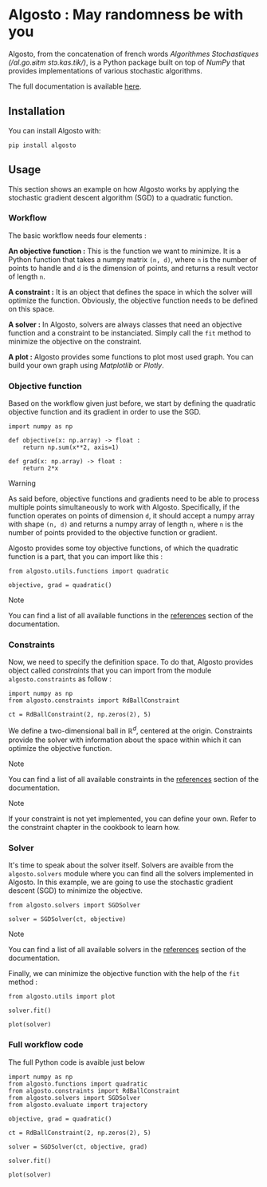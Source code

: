 # Algosto : May randomness be with you

Algosto, from the concatenation of french words *Algorithmes Stochastiques (/al.ɡo.ʁitm stɔ.kas.tik/)*, 
is a Python package built on top of *NumPy* that provides implementations of various stochastic algorithms.

The full documentation is available [here](https://www.algosto.dev).

## Installation

You can install Algosto with:

    pip install algosto

## Usage

This section shows an example on how Algosto works by applying the
stochastic gradient descent algorithm (SGD) to a quadratic function.

### Workflow

The basic workflow needs four elements :

**An objective function :** This is the function we want to minimize.
    It is a Python function that takes a numpy matrix `(n, d)`,
    where `n` is the number of points to handle and `d` is the dimension of points,
    and returns a result vector of length `n`.

**A constraint :** It is an object that defines the space in which the solver will optimize the function.
    Obviously, the objective function needs to be defined on this space.

**A solver :** In Algosto, solvers are always classes that need an objective function and a constraint to be instanciated.
    Simply call the `fit` method to minimize the objective on the constraint.

**A plot :** Algosto provides some functions to plot most used graph.
    You can build your own graph using *Matplotlib* or *Plotly*.

### Objective function

Based on the workflow given just before, we start by defining the quadratic objective function
and its gradient in order to use the SGD.

    import numpy as np

    def objective(x: np.array) -> float :
        return np.sum(x**2, axis=1)

    def grad(x: np.array) -> float :
        return 2*x

> [!WARNING]
> As said before, objective functions and gradients need to be able to process multiple points simultaneously to work with Algosto.
> Specifically, if the function operates on points of dimension `d`, it should accept a numpy array with shape `(n, d)`
> and returns a numpy array of length `n`, where `n` is the number of points provided to the objective function or gradient.

Algosto provides some toy objective functions, of which the quadratic function is a part, that you can import like this :

    from algosto.utils.functions import quadratic

    objective, grad = quadratic()

> [!NOTE]
> You can find a list of all available functions in the [references](https://www.algosto.dev/references/utils/functions/index.html)
> section of the documentation.

### Constraints

Now, we need to specify the definition space. 
To do that, Algosto provides object called *constraints* that you can import from the module ``algosto.constraints`` as follow :

    import numpy as np
    from algosto.constraints import RdBallConstraint

    ct = RdBallConstraint(2, np.zeros(2), 5)

We define a two-dimensional ball in $\mathbb{R}^d$, centered at the origin.
Constraints provide the solver with information about the space within which it can optimize the objective function.

> [!NOTE]
> You can find a list of all available constraints in the [references](https://www.algosto.dev/references/constraints/index.html)
> section of the documentation.

> [!NOTE]
> If your constraint is not yet implemented, you can define your own.
> Refer to the constraint chapter in the cookbook to learn how.

### Solver

It's time to speak about the solver itself.
Solvers are avaible from the `algosto.solvers` module where you can find all the solvers implemented in Algosto.
In this example, we are going to use the stochastic gradient descent (SGD) to minimize the objective.

    from algosto.solvers import SGDSolver

    solver = SGDSolver(ct, objective)   

> [!NOTE]
> You can find a list of all available solvers in the [references](https://www.algosto.dev/references/solvers/index.html)
> section of the documentation.

Finally, we can minimize the objective function with the help of the `fit` method :

    from algosto.utils import plot

    solver.fit()

    plot(solver)

### Full workflow code

The full Python code is avaible just below

    import numpy as np
    from algosto.functions import quadratic
    from algosto.constraints import RdBallConstraint
    from algosto.solvers import SGDSolver
    from algosto.evaluate import trajectory

    objective, grad = quadratic()

    ct = RdBallConstraint(2, np.zeros(2), 5)

    solver = SGDSolver(ct, objective, grad)

    solver.fit()

    plot(solver)
